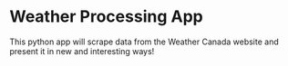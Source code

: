 # Weather Processing App

This python app will scrape data from the Weather Canada website and present it in new and interesting ways!

